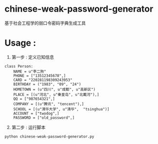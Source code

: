 # chinese-weak-password-generator
基于社会工程学的弱口令密码字典生成工具

# Usage : 
1. 第一步 : 定义已知信息
```
class Person:
    NAME = u"李二狗"
    PHONE = ["13512345678",]
    CARD = "220281198309243953"
    BIRTHDAY = ("1983", "09", "24")
    HOMETOWN = (u"四川", u"成都", u"高新区")
    PLACE = [(u"河北", u"秦皇岛", u"北戴河"),]
    QQ = ["987654321",]
    COMPANY = [(u"腾讯", "tencent"),]
    SCHOOL = [(u"清华大学", u"清华",  "tsinghua")]
    ACCOUNT = ["twodog",]
    PASSWORD = ["old_password",]
```
2. 第二步 : 运行脚本
```
python chinese-weak-password-generator.py
```
